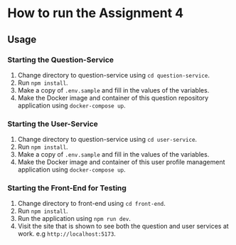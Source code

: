 # How to run the Assignment 4

## Usage

### Starting the Question-Service
1. Change directory to question-service using `cd question-service`.
2. Run `npm install`.
3. Make a copy of `.env.sample` and fill in the values of the variables.
4. Make the Docker image and container of this question repository application using `docker-compose up`.

### Starting the User-Service
1. Change directory to question-service using `cd user-service`.
2. Run `npm install`.
3. Make a copy of `.env.sample` and fill in the values of the variables.
4. Make the Docker image and container of this user profile management application using `docker-compose up`.

### Starting the Front-End for Testing
1. Change directory to front-end using `cd front-end`.
2. Run `npm install`.
3. Run the application using `npm run dev`.
4. Visit the site that is shown to see both the question and user services at work. e.g `http://localhost:5173`.
